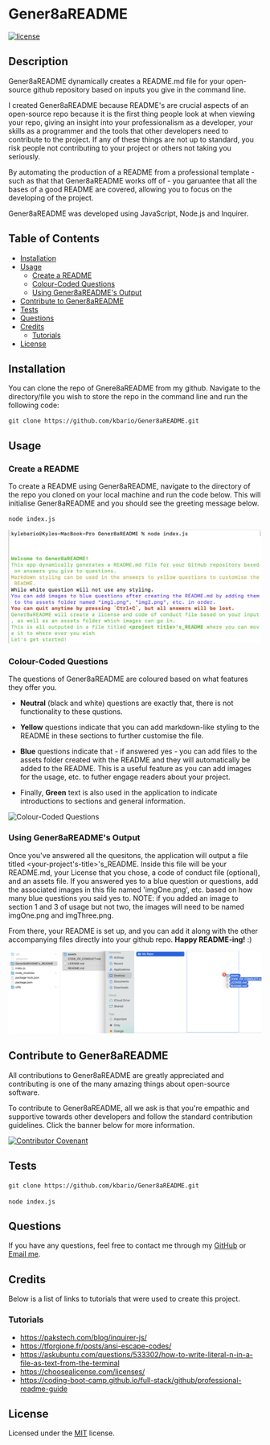 # Gener8aREADME
[![license](https://img.shields.io/badge/license-MIT-green.svg)](./LICENSE.md)

## Description
Gener8aREADME dynamically creates a README.md file for your open-source github repository based on inputs you give in the command line.

I created Gener8aREADME because README's are crucial aspects of an open-source repo because it is the first thing people look at when viewing your repo, giving an insight into your professionalism as a developer, your skills as a programmer and the tools that other developers need to contribute to the project. If any of these things are not up to standard, you risk people not contributing to your project or others not taking you seriously.

By automating the production of a README from a professional template - such as that that Gener8aREADME works off of - you garuantee that all the bases of a good README are covered, allowing you to focus on the developing of the project.

Gener8aREADME was developed using JavaScript, Node.js and Inquirer.

## Table of Contents
- [Installation](#installation)
- [Usage](#usage)
    - [Create a README](#create-a-readme)
    - [Colour-Coded Questions](#colour-coded-questions)
    - [Using Gener8aREADME's Output](#using-gener8areadmes-output)
- [Contribute to Gener8aREADME](#contribute-to-gener8areadme)
- [Tests](#tests)
- [Questions](#questions)
- [Credits](#credits)
    - [Tutorials](#tutorials)
- [License](#license)



## Installation
You can clone the repo of Gnere8aREADME from my github. Navigate to the directory/file you wish to store the repo in the command line and run the following code:

    git clone https://github.com/kbario/Gener8aREADME.git

## Usage

### Create a README

To create a README using Gener8aREADME, navigate to the directory of the repo you cloned on your local machine and run the code below. This will initialise Gener8aREADME and you should see the greeting message below.

    node index.js

![Create a README](./assets/imgOne.png)

### Colour-Coded Questions

The questions of Gener8aREADME are coloured based on what features they offer you.

- **Neutral** (black and white) questions are exactly that, there is not functionality to these qustions.

- **Yellow** questions indicate that you can add markdown-like styling to the README in these sections to further customise the file.

- **Blue** questions indicate that - if answered yes - you can add files to the assets folder created with the README and they will automatically be added to the README. This is a useful feature as you can add images for the usage, etc. to futher engage readers about your project.

 - Finally, **Green** text is also used in the application to indicate introductions to sections and general information.

![Colour-Coded Questions](./assets/imgTwo.png)

### Using Gener8aREADME's Output

Once you've answered all the quesitons, the application will output a file titled <your-project's-title>'s_README. Inside this file will be your README.md, your License that you chose, a code of conduct file (optional), and an assets file. If you answered yes to a blue question or questions, add the associated images in this file named 'imgOne.png', etc. based on how many blue questions you said yes to. NOTE: if you added an image to section 1 and 3 of usage but not two, the images will need to be named imgOne.png and imgThree.png.

From there, your README is set up, and you can add it along with the other accompanying files directly into your github repo. **Happy README-ing!** :)

![Using Gener8aREADME's Output](./assets/imgThree.png)




## Contribute to Gener8aREADME

All contributions to Gener8aREADME are greatly appreciated and contributing is one of the many amazing things about open-source software.

To contribute to Gener8aREADME, all we ask is that you're empathic and supportive towards other developers and follow the standard contribution guidelines. Click the banner below for more information.
        
[![Contributor Covenant](https://img.shields.io/badge/Contributor%20Covenant-2.1-4baaaa.svg)](./CODE_OF_CONDUCT.md)


## Tests
    git clone https://github.com/kbario/Gener8aREADME.git

    node index.js

## Questions
If you have any questions, feel free to contact me through my [GitHub](https://github.com/kbario/) or [Email me](mailto:kylebario1@gmail.com).

## Credits
Below is a list of links to tutorials that were used to create this project.

### Tutorials
- https://pakstech.com/blog/inquirer-js/
- https://tforgione.fr/posts/ansi-escape-codes/
- https://askubuntu.com/questions/533302/how-to-write-literal-n-in-a-file-as-text-from-the-terminal
- https://choosealicense.com/licenses/
- https://coding-boot-camp.github.io/full-stack/github/professional-readme-guide

## License
Licensed under the [MIT](./LICENSE.txt) license.

